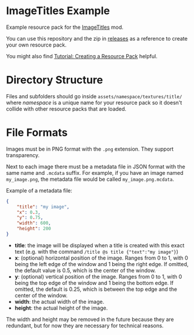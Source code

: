 # ImageTitles Example
Example resource pack for the [ImageTitles](https://github.com/alejandrocoria/ImageTitles) mod.

You can use this repository and the zip in [releases](https://github.com/alejandrocoria/ImageTitles-Example/releases) as a reference to create your own resource pack.

You might also find [Tutorial: Creating a Resource Pack](https://minecraft.wiki/w/Tutorial:Creating_a_resource_pack) helpful.

# Directory Structure
Files and subfolders should go inside `assets/namespace/textures/title/` where *namespace* is a unique name for your resource pack so it doesn't collide with other resource packs that are loaded.

# File Formats
Images must be in PNG format with the `.png` extension. They support transparency.

Next to each image there must be a metadata file in JSON format with the same name and `.mcdata` suffix. For example, if you have an image named `my_image.png`, the metadata file would be called `my_image.png.mcdata`.

Example of a metadata file:
```JSON
{
	"title": "my image",
	"x": 0.3,
	"y": 0.75,
	"width": 600,
	"height": 200
}
```

* **title**: the image will be displayed when a title is created with this exact text (e.g. with the command `/title @s title {"text":"my image"}`)
* **x**: (optional) horizontal position of the image. Ranges from 0 to 1, with 0 being the left edge of the window and 1 being the right edge. If omitted, the default value is 0.5, which is the center of the window.
* **y**: (optional) vertical position of the image. Ranges from 0 to 1, with 0 being the top edge of the window and 1 being the bottom edge. If omitted, the default is 0.25, which is between the top edge and the center of the window.
* **width**: the actual width of the image.
* **height**: the actual height of the image.

The width and height may be removed in the future because they are redundant, but for now they are necessary for technical reasons.
